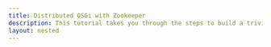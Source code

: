 ```yaml
---
title: Distributed OSGi with Zookeeper
description: This tutorial takes you through the steps to build a trivial Chat application using distributed OSGi. 
layout: nested
---
```


